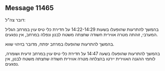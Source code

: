 ## Message 11465

דובר צה"ל:

בהמשך להתרעות שהופעלו בשעות 14:22-14:29 על חדירת כלי טיס עוין במרחב הגליל המערבי, זוהתה מטרה אווירית חשודה שחצתה משטח לבנון ונפלה במרחב, אין נפגעים. 

בהמשך להתרעות שהופעלו במרחב יפתח, מדובר בזיהוי שווא. 

בהמשך להתרעות שהופעלו בשעה 14:47 על חדירת כלי טיס עוין במרחב זרעית ושומרה, לוחמי ההגנה האווירית יירטו בהצלחה מטרה אווירית חשודה שחצתה משטח לבנון, אין נפגעים.

